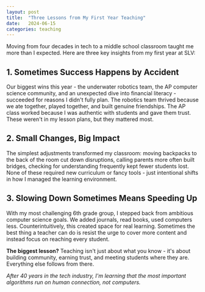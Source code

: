 ```yaml
---
layout: post
title:  "Three Lessons from My First Year Teaching"
date:   2024-06-15
categories: teaching
---
```


Moving from four decades in tech to a middle school classroom taught me more than I expected. Here are three key insights from my first year at SLV:

## 1. Sometimes Success Happens by Accident

Our biggest wins this year - the underwater robotics team, the AP computer science community, and an unexpected dive into financial literacy - succeeded for reasons I didn't fully plan. The robotics team thrived because we ate together, played together, and built genuine friendships. The AP class worked because I was authentic with students and gave them trust. These weren't in my lesson plans, but they mattered most.

## 2. Small Changes, Big Impact

The simplest adjustments transformed my classroom: moving backpacks to the back of the room cut down disruptions, calling parents more often built bridges, checking for understanding frequently kept fewer students lost. None of these required new curriculum or fancy tools - just intentional shifts in how I managed the learning environment.

## 3. Slowing Down Sometimes Means Speeding Up

With my most challenging 6th grade group, I stepped back from ambitious computer science goals. We added journals, read books, used computers less. Counterintuitively, this created space for real learning. Sometimes the best thing a teacher can do is resist the urge to cover more content and instead focus on reaching every student.

**The biggest lesson?** Teaching isn't just about what you know - it's about building community, earning trust, and meeting students where they are. Everything else follows from there.

*After 40 years in the tech industry, I'm learning that the most important algorithms run on human connection, not computers.*